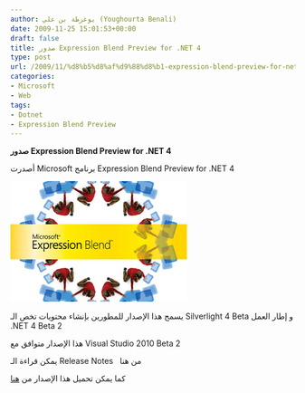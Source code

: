 ```yaml
---
author: يوغرطة بن علي (Youghourta Benali)
date: 2009-11-25 15:01:53+00:00
draft: false
title: صدور Expression Blend Preview for .NET 4
type: post
url: /2009/11/%d8%b5%d8%af%d9%88%d8%b1-expression-blend-preview-for-net-4/
categories:
- Microsoft
- Web
tags:
- Dotnet
- Expression Blend Preview
---
```


**صدور Expression Blend Preview for .NET 4**



أصدرت Microsoft برنامج Expression Blend Preview for .NET 4

![expression_blend](expression_blend.jpg)


يسمح هذا الإصدار للمطورين بإنشاء محتويات تخص الـ Silverlight 4 Beta و إطار العمل .NET 4 Beta 2

هذا الإصدار متوافق مع Visual Studio 2010 Beta 2

يمكن قراءة الـ Release Notes   من هنا

كما يمكن تحميل هذا الإصدار من [هنا](http://www.microsoft.com/downloads/details.aspx?FamilyID=6806e466-dd25-482b-a9b3-3f93d2599699&displaylang=en)
